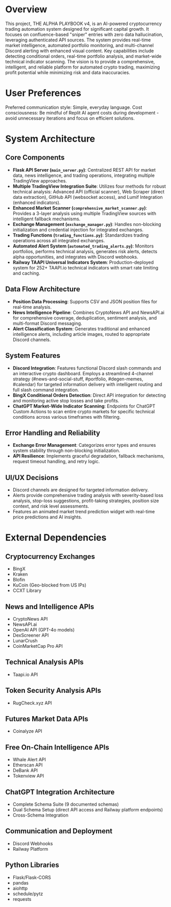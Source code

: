 # Overview

This project, THE ALPHA PLAYBOOK v4, is an AI-powered cryptocurrency trading automation system designed for significant capital growth. It focuses on confluence-based "sniper" entries with zero data hallucination, leveraging authenticated API sources. The system provides real-time market intelligence, automated portfolio monitoring, and multi-channel Discord alerting with enhanced visual content. Key capabilities include detecting conditional orders, real-time portfolio analysis, and market-wide technical indicator scanning. The vision is to provide a comprehensive, intelligent, and reliable platform for automated crypto trading, maximizing profit potential while minimizing risk and data inaccuracies.

# User Preferences

Preferred communication style: Simple, everyday language.
Cost consciousness: Be mindful of Replit AI agent costs during development - avoid unnecessary iterations and focus on efficient solutions.

# System Architecture

## Core Components
- **Flask API Server (`main_server.py`)**: Centralized REST API for market data, news intelligence, and trading operations, integrating multiple TradingView approaches.
- **Multiple TradingView Integration Suite**: Utilizes four methods for robust technical analysis: Advanced API (official scanner), Web Scraper (direct data extraction), GitHub API (websocket access), and Lumif Integration (enhanced indicators).
- **Enhanced Market Scanner (`comprehensive_market_scanner.py`)**: Provides a 3-layer analysis using multiple TradingView sources with intelligent fallback mechanisms.
- **Exchange Management (`exchange_manager.py`)**: Handles non-blocking initialization and credential injection for integrated exchanges.
- **Trading Functions (`trading_functions.py`)**: Standardizes trading operations across all integrated exchanges.
- **Automated Alert System (`automated_trading_alerts.py`)**: Monitors portfolios, performs technical analysis, generates risk alerts, detects alpha opportunities, and integrates with Discord webhooks.
- **Railway TAAPI Universal Indicators System**: Production-deployed system for 252+ TAAPI.io technical indicators with smart rate limiting and caching.

## Data Flow Architecture
- **Position Data Processing**: Supports CSV and JSON position files for real-time analysis.
- **News Intelligence Pipeline**: Combines CryptoNews API and NewsAPI.ai for comprehensive coverage, deduplication, sentiment analysis, and multi-format Discord messaging.
- **Alert Classification System**: Generates traditional and enhanced intelligence alerts, including article images, routed to appropriate Discord channels.

## System Features
- **Discord Integration**: Features functional Discord slash commands and an interactive crypto dashboard. Employs a streamlined 4-channel strategy (#news-and-social-stuff, #portfolio, #degen-memes, #calendar) for targeted information delivery with intelligent routing and full slash command integration.
- **BingX Conditional Orders Detection**: Direct API integration for detecting and monitoring active stop losses and take profits.
- **ChatGPT Market-Wide Indicator Scanning**: Endpoints for ChatGPT Custom Actions to scan entire crypto markets for specific technical conditions across various timeframes with filtering.

## Error Handling and Reliability
- **Exchange Error Management**: Categorizes error types and ensures system stability through non-blocking initialization.
- **API Resilience**: Implements graceful degradation, fallback mechanisms, request timeout handling, and retry logic.

## UI/UX Decisions
- Discord channels are designed for targeted information delivery.
- Alerts provide comprehensive trading analysis with severity-based loss analysis, stop-loss suggestions, profit-taking strategies, position size context, and risk level assessments.
- Features an animated market trend prediction widget with real-time price predictions and AI insights.

# External Dependencies

## Cryptocurrency Exchanges
- BingX
- Kraken
- Blofin
- KuCoin (Geo-blocked from US IPs)
- CCXT Library

## News and Intelligence APIs
- CryptoNews API
- NewsAPI.ai
- OpenAI API (GPT-4o models)
- DexScreener API
- LunarCrush
- CoinMarketCap Pro API

## Technical Analysis APIs
- Taapi.io API

## Token Security Analysis APIs
- RugCheck.xyz API

## Futures Market Data APIs
- Coinalyze API

## Free On-Chain Intelligence APIs
- Whale Alert API
- Etherscan API
- DeBank API
- Tokenview API

## ChatGPT Integration Architecture
- Complete Schema Suite (9 documented schemas)
- Dual Schema Setup (direct API access and Railway platform endpoints)
- Cross-Schema Integration

## Communication and Deployment
- Discord Webhooks
- Railway Platform

## Python Libraries
- Flask/Flask-CORS
- pandas
- aiohttp
- schedule/pytz
- requests
